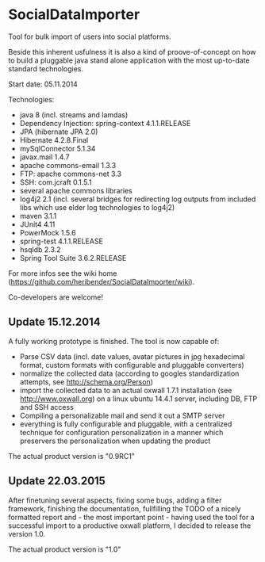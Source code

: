 SocialDataImporter
==================

Tool for bulk import of users into social platforms.

Beside this inherent usfulness it is also a kind of proove-of-concept on how to build a pluggable java stand alone application with the most up-to-date standard technologies.

Start date: 05.11.2014

Technologies:
  - java 8 (incl. streams and lamdas)
  - Dependency Injection: spring-context 4.1.1.RELEASE
  - JPA (hibernate JPA 2.0)
  - Hibernate 4.2.8.Final
  - mySqlConnector 5.1.34
  - javax.mail 1.4.7 
  - apache commons-email 1.3.3
  - FTP: apache commons-net 3.3
  - SSH: com.jcraft 0.1.5.1
  - several apache commons libraries
  - log4j2 2.1 (incl. several bridges for redirecting log outputs from included libs which use elder log technologies to log4j2)
  - maven 3.1.1
  - JUnit4 4.11
  - PowerMock 1.5.6
  - spring-test 4.1.1.RELEASE
  - hsqldb 2.3.2
  - Spring Tool Suite 3.6.2.RELEASE
  

For more infos see the wiki home (https://github.com/heribender/SocialDataImporter/wiki).

Co-developers are welcome!

Update 15.12.2014
-----------------
A fully working prototype is finished. The tool is now capable of:
  - Parse CSV data (incl. date values, avatar pictures in jpg hexadecimal format, custom formats with configurable and pluggable converters)
  - normalize the collected data (according to googles standardization attempts, see http://schema.org/Person)
  - import the collected data to an actual oxwall 1.7.1 installation (see http://www.oxwall.org) on a linux ubuntu 14.4.1 server, including DB, FTP and SSH access
  - Compiling a personalizable mail and send it out a SMTP server
  - everything is fully configurable and pluggable, with a centralized technique for configuration personalization in a manner which preservers the personalization when updating the product

The actual product version is "0.9RC1"

Update 22.03.2015
-----------------
After finetuning several aspects, fixing some bugs, adding a filter framework, finishing the documentation, fullfilling the TODO of a nicely formatted report and - the most important point - having used the tool for a successful import to a productive oxwall platform, I decided to release the version 1.0.
 
The actual product version is "1.0"



